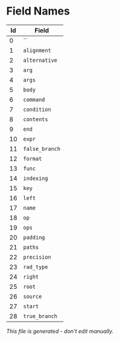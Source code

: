 # Field Names

|  Id | Field                                    |
|-----|------------------------------------------|
|   0 | ``                                       |
|   1 | `alignment`                              |
|   2 | `alternative`                            |
|   3 | `arg`                                    |
|   4 | `args`                                   |
|   5 | `body`                                   |
|   6 | `command`                                |
|   7 | `condition`                              |
|   8 | `contents`                               |
|   9 | `end`                                    |
|  10 | `expr`                                   |
|  11 | `false_branch`                           |
|  12 | `format`                                 |
|  13 | `func`                                   |
|  14 | `indexing`                               |
|  15 | `key`                                    |
|  16 | `left`                                   |
|  17 | `name`                                   |
|  18 | `op`                                     |
|  19 | `ops`                                    |
|  20 | `padding`                                |
|  21 | `paths`                                  |
|  22 | `precision`                              |
|  23 | `rad_type`                               |
|  24 | `right`                                  |
|  25 | `root`                                   |
|  26 | `source`                                 |
|  27 | `start`                                  |
|  28 | `true_branch`                            |

*This file is generated - don't edit manually.*
